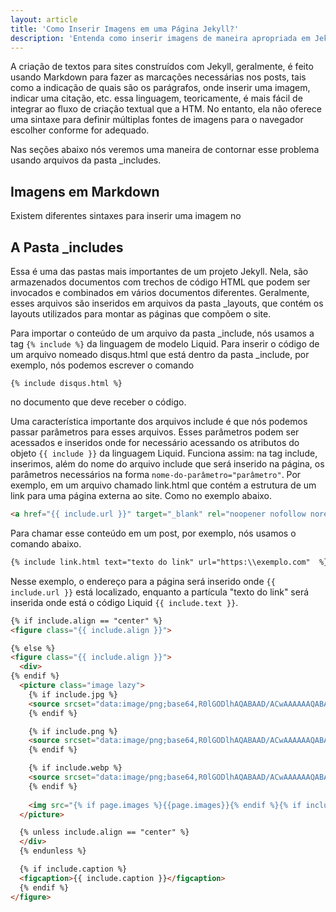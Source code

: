 ```yaml
---
layout: article
title: 'Como Inserir Imagens em uma Página Jekyll?'
description: 'Entenda como inserir imagens de maneira apropriada em Jekyll.'
---
```


A criação de textos para sites construídos com Jekyll, geralmente, é feito usando Markdown para fazer as marcações necessárias nos posts, tais como a indicação de quais são os parágrafos, onde inserir uma imagem, indicar uma citação, etc. essa linguagem, teoricamente, é mais fácil de integrar ao fluxo de criação textual que a HTM. No entanto, ela não oferece uma sintaxe para definir múltiplas fontes de imagens para o navegador escolher conforme for adequado. 

Nas seções abaixo nós veremos uma maneira de contornar esse problema usando arquivos da pasta \_includes.

## Imagens em Markdown
Existem diferentes sintaxes para inserir uma imagem no 

## A Pasta \_includes

Essa é uma das pastas mais importantes de um projeto Jekyll. Nela, são armazenados documentos com trechos de código HTML que podem ser invocados e combinados em vários documentos diferentes. Geralmente, esses arquivos são inseridos em arquivos da pasta \_layouts, que contém os layouts utilizados para montar as páginas que compõem o site. 

Para importar o conteúdo de um arquivo da pasta \_include, nós usamos a tag ```{% include %}``` da linguagem de modelo Liquid. Para inserir o código de um arquivo nomeado disqus.html que está dentro da pasta \_include, por exemplo, nós podemos escrever o comando 

~~~ liquid
{% include disqus.html %}
~~~

no documento que deve receber o código. 

Uma característica importante dos arquivos include é que nós podemos passar parâmetros para esses arquivos. Esses parâmetros podem ser acessados e inseridos onde for necessário acessando os atributos do objeto ```{{ include }}``` da linguagem Liquid. Funciona assim: na tag include, inserimos, além do nome do arquivo include que será inserido na página, os parâmetros necessários na forma ```nome-do-parâmetro="parâmetro"```. Por exemplo, em um arquivo chamado link.html que contém a estrutura de um link para uma página externa ao site. Como no exemplo abaixo.

~~~ html
<a href="{{ include.url }}" target="_blank" rel="noopener nofollow norefer"> {{ include.text }}</a>
~~~

Para chamar esse conteúdo em um post, por exemplo, nós usamos o comando abaixo.

``` html
{% include link.html text="texto do link" url="https:\\exemplo.com"  %}
```

Nesse exemplo, o endereço para a página será inserido onde ```{{ include.url }}``` está localizado, enquanto a partícula "texto do link" será inserida onde está o código Liquid ```{{ include.text }}```.




~~~ html
{% if include.align == "center" %}
<figure class="{{ include.align }}">

{% else %}
<figure class="{{ include.align }}">
  <div>
{% endif %}
  <picture class="image lazy">
    {% if include.jpg %}
    <source srcset="data:image/png;base64,R0lGODlhAQABAAD/ACwAAAAAAQABAAACADs=" data-srcset="{% if page.images %}{{page.images}}{% endif %}{{ include.png }}" type="image/jpeg" />
    {% endif %}

    {% if include.png %}
    <source srcset="data:image/png;base64,R0lGODlhAQABAAD/ACwAAAAAAQABAAACADs=" data-srcset="{% if page.images %}{{page.images}}{% endif %}{{ include.png }}" type="image/png" />
    {% endif %}

    {% if include.webp %}
    <source srcset="data:image/png;base64,R0lGODlhAQABAAD/ACwAAAAAAQABAAACADs=" data-srcset="{% if page.images %}{{page.images}}{% endif %}{{ include.webp }}" type="image/webp"/>
    {% endif %}
        
    <img src="{% if page.images %}{{page.images}}{% endif %}{% if include.png %} {{ include.png }} {% else %} {{ include.jpg }} {% endif %}" alt="{% if include.alt %} {{ include.alt }}{% endif %}" class="image" />
  </picture>

  {% unless include.align == "center" %}
  </div>
  {% endunless %}

  {% if include.caption %}
  <figcaption>{{ include.caption }}</figcaption>
  {% endif %}
</figure>
~~~